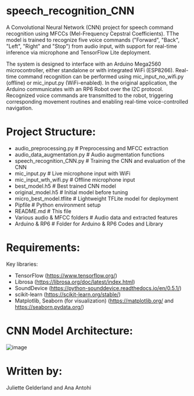 # speech_recognition_CNN
A Convolutional Neural Network (CNN) project for speech command recognition using MFCCs (Mel-Frequency Cepstral Coefficients). TThe model is trained to recognize five voice commands ("Forward", "Back", "Left", "Right" and "Stop") from audio input, with support for real-time inference via microphone and TensorFlow Lite deployment.

The system is designed to interface with an Arduino Mega2560 microcontroller, either standalone or with integrated WiFi (ESP8266). Real-time command recognition can be performed using mic_input_no_wifi.py (offline) or mic_input.py (WiFi-enabled). In the original application, the Arduino communicates with an RP6 Robot over the I2C protocol. Recognized voice commands are transmitted to the robot, triggering corresponding movement routines and enabling real-time voice-controlled navigation.

# Project Structure:
- audio_preprocessing.py           # Preprocessing and MFCC extraction
- audio_data_augmentation.py       # Audio augmentation functions
- speech_recognition_CNN.py        # Training the CNN and evaluation of the CNN
- mic_input.py                     # Live microphone input with WiFi
- mic_input_wth_wifi.py            # Offline microphone input
- best_model.h5                    # Best trained CNN model
- original_model.h5                # Initial model before tuning
- micro_best_model.tflite          # Lightweight TFLite model for deployment
- Pipfile                          # Python environment setup
- README.md                        # This file
- Various audio & MFCC folders     # Audio data and extracted features
- Arduino & RP6                    # Folder for Arduino & RP6 Codes and Library

# Requirements:
Key libraries:
- TensorFlow (https://www.tensorflow.org/)
- Librosa (https://librosa.org/doc/latest/index.html)
- SoundDevice (https://python-sounddevice.readthedocs.io/en/0.5.1/)
- scikit-learn (https://scikit-learn.org/stable/)
- Matplotlib, Seaborn (for visualization) (https://matplotlib.org/ and https://seaborn.pydata.org/)

# CNN Model Architecture:
![image](https://github.com/user-attachments/assets/aefbf2b8-03fe-4849-8782-9a0a1537716c)

# Written by:
Juliette Gelderland and Ana Antohi
